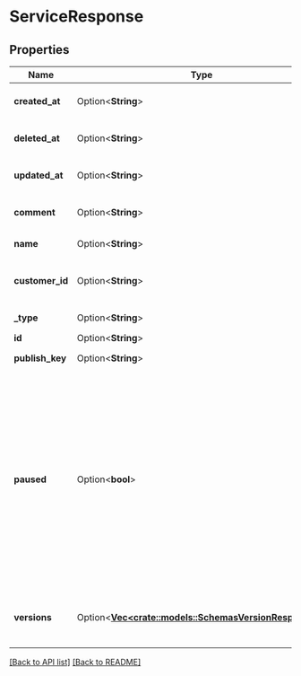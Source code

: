 # ServiceResponse

## Properties

Name | Type | Description | Notes
------------ | ------------- | ------------- | -------------
**created_at** | Option<**String**> | Date and time in ISO 8601 format. | [readonly]
**deleted_at** | Option<**String**> | Date and time in ISO 8601 format. | [readonly]
**updated_at** | Option<**String**> | Date and time in ISO 8601 format. | [readonly]
**comment** | Option<**String**> | A freeform descriptive note. | 
**name** | Option<**String**> | The name of the service. | 
**customer_id** | Option<**String**> | Alphanumeric string identifying the customer. | 
**_type** | Option<**String**> | The type of this service. | 
**id** | Option<**String**> |  | [readonly]
**publish_key** | Option<**String**> | Unused at this time. | 
**paused** | Option<**bool**> | Whether the service is paused. Services are paused due to a lack of traffic for an extended period of time. Services are resumed either when a draft version is activated or a locked version is cloned and reactivated. | 
**versions** | Option<[**Vec&lt;crate::models::SchemasVersionResponse&gt;**](SchemasVersionResponse.md)> | A list of [versions](/reference/api/services/version/) associated with the service. | 

[[Back to API list]](../README.md#documentation-for-api-endpoints) [[Back to README]](../README.md)


